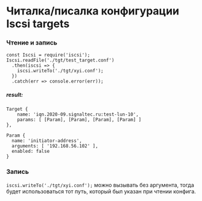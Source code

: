 # Читалка/писалка конфигурации Iscsi targets
### Чтение и запись
```
const Iscsi = require('iscsi');
Iscsi.readFile('./tgt/test_target.conf')
  .then(iscsi => {
    iscsi.writeTo('./tgt/xyi.conf');
  })
  .catch(err => console.error(err));
```
##### result:
```
Target {
    name: 'iqn.2020-09.signaltec.ru:test-lun-10',
    params: [ [Param], [Param], [Param], [Param] ]
},
```
```
Param {
  name: 'initiator-address',
  arguments: [ '192.168.56.102' ],
  enabled: false
}
```
### Запись
`iscsi.writeTo('./tgt/xyi.conf');`
 можно вызывать без аргумента, тогда будет использоваться тот путь, который
 был указан при чтении конфига.

